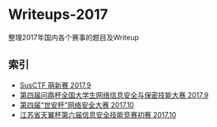 # Writeups-2017

整理2017年国内各个赛事的题目及Writeup

## 索引

- [SusCTF 萌新赛 2017.9](./SusCTF萌新赛)
- [第四届问鼎杯全国大学生网络信息安全与保密技能大赛 2017.9](./WDCTF-finals)
- [第四届“世安杯”网络安全大赛 2017.10](./世安杯)
- [江苏省天翼杯第六届信息安全技能竞赛初赛 2017.10](./江苏省天翼杯第六届信息安全技能竞赛初赛)

